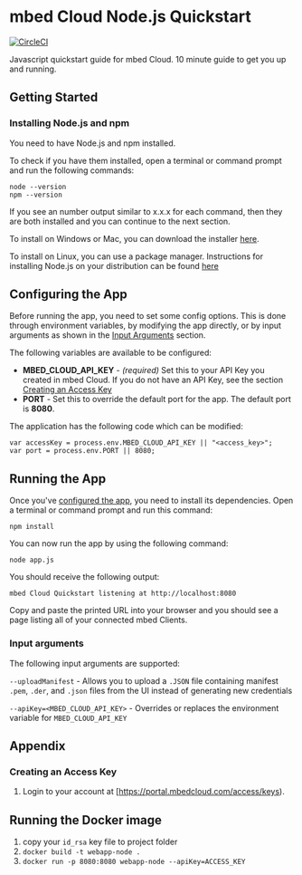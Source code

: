 # mbed Cloud Node.js Quickstart

[![CircleCI](https://circleci.com/gh/ARMmbed/mbed-cloud-sdk-javascript-quickstart/tree/master.svg?style=shield&circle-token=b89e3cc6281d5aa7cd95021d0969c60456603ce6)](https://circleci.com/gh/ARMmbed/mbed-cloud-sdk-javascript-quickstart/tree/master)

Javascript quickstart guide for mbed Cloud. 10 minute guide to get you up and running.

## Getting Started

### Installing Node.js and npm

You need to have Node.js and npm installed.

To check if you have them installed, open a terminal or command prompt and run the following commands:

```
node --version
npm --version
```

If you see an number output similar to x.x.x for each command, then they are both installed and you can continue to the next section.

To install on Windows or Mac, you can download the installer [here](https://nodejs.org/en/download).

To install on Linux, you can use a package manager. Instructions for installing Node.js on your distribution can be found [here](https://nodejs.org/en/download/package-manager)

## Configuring the App

Before running the app, you need to set some config options. This is done through environment variables, by modifying the app directly, or by input arguments as shown in the [Input Arguments](#input-arguments) section.

The following variables are available to be configured:

- **MBED_CLOUD_API_KEY** - *(required)* Set this to your API Key you created in mbed Cloud. If you do not have an API Key, see the section [Creating an Access Key](#creating-an-access-key)
- **PORT** - Set this to override the default port for the app. The default port is **8080**.

The application has the following code which can be modified:

```
var accessKey = process.env.MBED_CLOUD_API_KEY || "<access_key>";
var port = process.env.PORT || 8080;
```

## Running the App

Once you've [configured the app](#configuring-the-app), you need to install its dependencies. Open a terminal or command prompt and run this command:
```
npm install
```

You can now run the app by using the following command:

```
node app.js
```

You should receive the following output:

```
mbed Cloud Quickstart listening at http://localhost:8080
```

Copy and paste the printed URL into your browser and you should see a page listing all of your connected mbed Clients.

### Input arguments

The following input arguments are supported:

`--uploadManifest` - Allows you to upload a `.JSON` file containing manifest `.pem`, `.der`, and `.json` files from the UI instead of generating new credentials

`--apiKey=<MBED_CLOUD_API_KEY>` - Overrides or replaces the environment variable for `MBED_CLOUD_API_KEY`

## Appendix

### Creating an Access Key

1. Login to your account at [https://portal.mbedcloud.com/access/keys).

## Running the Docker image
1. copy your `id_rsa` key file to project folder
1. `docker build -t webapp-node .`
1. `docker run -p 8080:8080 webapp-node --apiKey=ACCESS_KEY`

